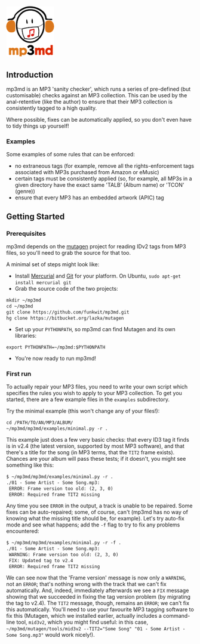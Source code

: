 # ![mp3md](resources/mp3md-sm.png)

## Introduction 

mp3md is an MP3 'sanity checker', which runs a series of pre-defined (but customisable) checks against 
an MP3 collection. This can be used by the anal-retentive (like the author) to ensure that their MP3
collection is consistently tagged to a high quality.

Where possible, fixes can be automatically applied, so you don't even have to tidy things up yourself!

### Examples 

Some examples of some rules that can be enforced:

* no extraneous tags (for example, remove all the rights-enforcement tags associated with MP3s 
purchased from Amazon or eMusic)
* certain tags must be consistently applied (so, for example, all MP3s in a given directory 
have the exact same 'TALB' (Album name) or 'TCON' (genre))
* ensure that every MP3 has an embedded artwork (APIC) tag

## Getting Started

### Prerequisites

mp3md depends on the [mutagen](https://bitbucket.org/lazka/mutagen) project for reading IDv2 tags from MP3 files, so you'll need to grab the source for that too.

A minimal set of steps might look like:

* Install [Mercurial](http://mercurial.selenic.com/) and [Git](http://git-scm.com/) for your platform. On Ubuntu, `sudo apt-get install mercurial git`
* Grab the source code of the two projects: 

```
mkdir ~/mp3md
cd ~/mp3md
git clone https://github.com/funkwit/mp3md.git
hg clone https://bitbucket.org/lazka/mutagen
```

* Set up your `PYTHONPATH`, so mp3md can find Mutagen and its own libraries:

```
export PYTHONPATH=~/mp3md:$PYTHONPATH
```

* You're now ready to run mp3md! 

### First run

To actually repair your MP3 files, you need to write your own script which specifies the rules you wish to apply to your MP3 collection. To get you started, there are a few example files in the `examples` subdirectory.

Try the minimal example (this won't change any of your files!):

```
cd /PATH/TO/AN/MP3/ALBUM/
~/mp3md/mp3md/examples/minimal.py -r .
```

This example just does a few very basic checks: that every ID3 tag it finds is in v2.4 (the latest version, supported by most MP3 software), and that there's a title for the song (in MP3 terms, that the `TIT2` frame exists). Chances are your album will pass these tests; if it doesn't, you might see something like this:

```
$ ~/mp3md/mp3md/examples/minimal.py -r .
./01 - Some Artist - Some Song.mp3:
 ERROR: Frame version too old: (2, 3, 0)
 ERROR: Required frame TIT2 missing
```

Any time you see `ERROR` in the output, a track is unable to be repaired. Some fixes can be auto-repaired; some, of course, can't (mp3md has no way of knowing what the missing title should be, for example). Let's try auto-fix mode and see what happens; add the `-f` flag to try to fix any problems encountered:

```
$ ~/mp3md/mp3md/examples/minimal.py -r -f .
./01 - Some Artist - Some Song.mp3:
 WARNING: Frame version too old: (2, 3, 0)
 FIX: Updated tag to v2.4
 ERROR: Required frame TIT2 missing
```

We can see now that the 'Frame version' message is now only a `WARNING`, not an `ERROR`; that's nothing wrong with the track that we can't fix automatically. And, indeed, immediately afterwards we see a `FIX` message showing that we succeeded in fixing the tag version problem (by migrating the tag to v2.4). The `TIT2` message, though, remains an `ERROR`; we can't fix this automatically. You'll need to use your favourite MP3 tagging software to fix this (Mutagen, which we installed earlier, actually includes a command-line tool, `mid3v2`, which you might find useful: in this case, `~/mp3md/mutagen/tools/mid3v2 --TIT2="Some Song" "01 - Some Artist - Some Song.mp3"` would work nicely!).

